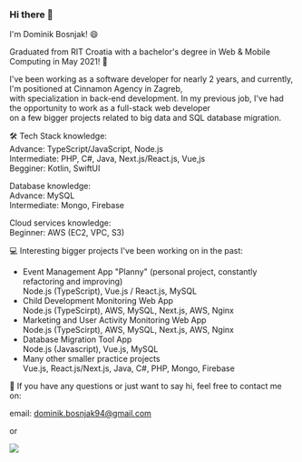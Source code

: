### Hi there 👋

I'm Dominik Bosnjak! 😄

Graduated from RIT Croatia with a bachelor's degree in Web & Mobile Computing in May 2021! 🔭

I've been working as a software developer for nearly 2 years, and currently, I'm positioned at Cinnamon Agency in Zagreb,</br>
with specialization in back-end development. In my previous job, I've had the opportunity to work as a full-stack web developer</br>
on a few bigger projects related to big data and SQL database migration.

🛠️ Tech Stack knowledge:</br>
Advance: TypeScript/JavaScript, Node.js</br>
Intermediate: PHP, C#, Java, Next.js/React.js, Vue,js</br>
Begginer: Kotlin, SwiftUI</br>

Database knowledge:</br>
Advance: MySQL</br>
Intermediate: Mongo, Firebase</br>

Cloud services knowledge:</br>
Beginner: AWS (EC2, VPC, S3)</br>

💻 Interesting bigger projects I've been working on in the past:

- Event Management App "Planny" (personal project, constantly refactoring and improving) </br>
  Node.js (TypeScript), Vue.js / React.js, MySQL
- Child Development Monitoring Web App</br>
  Node.js (TypeScirpt), AWS, MySQL, Next.js, AWS, Nginx
- Marketing and User Activity Monitoring Web App</br>
  Node.js (TypeScirpt), AWS, MySQL, Next.js, AWS, Nginx
- Database Migration Tool App</br>
  Node.js (Javascript), Vue.js, MySQL
- Many other smaller practice projects</br>
  Vue.js, React.js/Next.js, Java, C#, PHP, Mongo, Firebase

💬 If you have any questions or just want to say hi, feel free to contact me on:

email: dominik.bosnjak94@gmail.com

or

<a href="https://www.facebook.com/dominik.bosnjak.9/">
     <img src="https://img.icons8.com/color/48/000000/facebook-new.png"/>    
</a>
